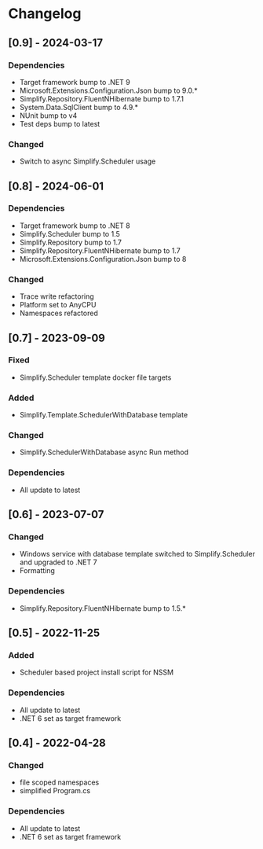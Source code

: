 # Changelog

## [0.9] - 2024-03-17

### Dependencies

- Target framework bump to .NET 9
- Microsoft.Extensions.Configuration.Json bump to 9.0.*
- Simplify.Repository.FluentNHibernate bump to 1.7.1
- System.Data.SqlClient bump to 4.9.*
- NUnit bump to v4
- Test deps bump to latest

### Changed

- Switch to async Simplify.Scheduler usage

## [0.8] - 2024-06-01

### Dependencies

- Target framework bump to .NET 8
- Simplify.Scheduler bump to 1.5
- Simplify.Repository bump to 1.7
- Simplify.Repository.FluentNHibernate bump to 1.7
- Microsoft.Extensions.Configuration.Json bump to 8

### Changed

- Trace write refactoring
- Platform set to AnyCPU
- Namespaces refactored

## [0.7] - 2023-09-09

### Fixed

- Simplify.Scheduler template docker file targets

### Added

- Simplify.Template.SchedulerWithDatabase template

### Changed

- Simplify.SchedulerWithDatabase async Run method

### Dependencies

- All update to latest

## [0.6] - 2023-07-07

### Changed

- Windows service with database template switched to Simplify.Scheduler and upgraded to .NET 7
- Formatting

### Dependencies

- Simplify.Repository.FluentNHibernate bump to 1.5.*

## [0.5] - 2022-11-25

### Added

- Scheduler based project install script for NSSM

### Dependencies

- All update to latest
- .NET 6 set as target framework

## [0.4] - 2022-04-28

### Changed

- file scoped namespaces
- simplified Program.cs

### Dependencies

- All update to latest
- .NET 6 set as target framework
